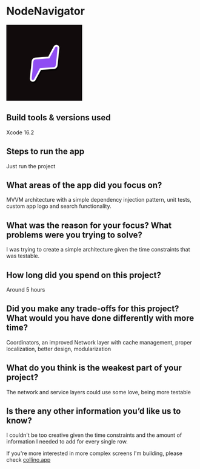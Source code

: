 # NodeNavigator

<img src="https://github.com/lfarah/NodeNavigator/blob/main/NodeNavigator/Assets.xcassets/AppIcon.appiconset/AppIcon.png?raw=true" alt="drawing" width="200"/>

## Build tools & versions used
Xcode 16.2

## Steps to run the app
Just run the project

## What areas of the app did you focus on?
MVVM architecture with a simple dependency injection pattern, unit tests, custom app logo and search functionality.

## What was the reason for your focus? What problems were you trying to solve?
I was trying to create a simple architecture given the time constraints that was testable.

## How long did you spend on this project?
Around 5 hours

## Did you make any trade-offs for this project? What would you have done differently with more time?
Coordinators, an improved Network layer with cache management, proper localization, better design, modularization

## What do you think is the weakest part of your project?
The network and service layers could use some love, being more testable

## Is there any other information you’d like us to know?
I couldn't be too creative given the time constraints and the amount of information I needed to add for every single row. 

If you're more interested in more complex screens I'm building, please check [collino.app](https://collino.app)
